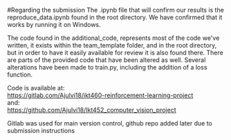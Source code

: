 #Regarding the submission
The .ipynb file that will confirm our results is the reproduce_data.ipynb found in the root directory. We have confirmed that it works by running it on Windows.

The code found in the additional_code, represents most of the code we've written, it exists within the team_template folder, and in the root directory, but in order to have it easily available for review it is also found there. There are parts of the provided code that have been altered as well. Several alterations have been made to train.py, including the addition of a loss function. 

Code is available at: \
https://gitlab.com/Ajulvi18/ikt460-reinforcement-learning-project \
and:  
https://github.com/Ajulvi18/Ikt452_computer_vision_project

Gitlab was used for main version control, github repo added later due to submission instructions
